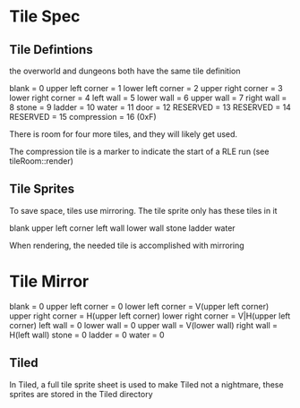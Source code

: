 # Tile Spec

## Tile Defintions
the overworld and dungeons both have the same tile definition

blank              = 0
upper left corner  = 1
lower left corner  = 2
upper right corner = 3
lower right corner = 4
left wall          = 5
lower wall         = 6
upper wall         = 7
right wall         = 8
stone              = 9
ladder             = 10
water              = 11
door               = 12
RESERVED           = 13
RESERVED           = 14
RESERVED           = 15
compression        = 16 (0xF)

There is room for four more tiles, and they will likely get used.

The compression tile is a marker to indicate the start of a RLE run (see tileRoom::render)

## Tile Sprites

To save space, tiles use mirroring. The tile sprite only has these tiles in it

blank
upper left corner
left wall
lower wall
stone
ladder
water

When rendering, the needed tile is accomplished with mirroring

Tile                 Mirror
===========================
blank              = 0
upper left corner  = 0
lower left corner  = V(upper left corner)
upper right corner = H(upper left corner)
lower right corner = V|H(upper left corner)
left wall          = 0
lower wall         = 0
upper wall         = V(lower wall)
right wall         = H(left wall)
stone              = 0
ladder             = 0
water              = 0

## Tiled
In Tiled, a full tile sprite sheet is used to make Tiled not a nightmare, these sprites are stored in the Tiled directory
